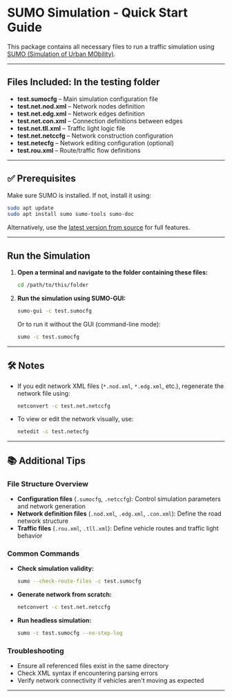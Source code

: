 # SUMO Simulation - Quick Start Guide

This package contains all necessary files to run a traffic simulation using [SUMO (Simulation of Urban MObility)](https://www.eclipse.org/sumo/).

---

## Files Included: In the testing folder

- **test.sumocfg** – Main simulation configuration file  
- **test.net.nod.xml** – Network nodes definition  
- **test.net.edg.xml** – Network edges definition  
- **test.net.con.xml** – Connection definitions between edges  
- **test.net.tll.xml** – Traffic light logic file  
- **test.net.netccfg** – Network construction configuration  
- **test.netecfg** – Network editing configuration (optional)  
- **test.rou.xml** – Route/traffic flow definitions  

---

## ✅ Prerequisites

Make sure SUMO is installed. If not, install it using:

```bash
sudo apt update
sudo apt install sumo sumo-tools sumo-doc
```

Alternatively, use the [latest version from source](https://sumo.dlr.de/docs/Installing/index.html) for full features.

---

##  Run the Simulation

1. **Open a terminal and navigate to the folder containing these files:**

    ```bash
    cd /path/to/this/folder
    ```

2. **Run the simulation using SUMO-GUI:**

    ```bash
    sumo-gui -c test.sumocfg
    ```

    Or to run it without the GUI (command-line mode):

    ```bash
    sumo -c test.sumocfg
    ```

---

## 🛠 Notes

- If you edit network XML files (`*.nod.xml`, `*.edg.xml`, etc.), regenerate the network file using:

    ```bash
    netconvert -c test.net.netccfg
    ```

- To view or edit the network visually, use:

    ```bash
    netedit -c test.netecfg
    ```

---

## 📚 Additional Tips

### File Structure Overview

- **Configuration files** (`.sumocfg`, `.netccfg`): Control simulation parameters and network generation  
- **Network definition files** (`.nod.xml`, `.edg.xml`, `.con.xml`): Define the road network structure  
- **Traffic files** (`.rou.xml`, `.tll.xml`): Define vehicle routes and traffic light behavior  

### Common Commands

- **Check simulation validity:**  
    ```bash
    sumo --check-route-files -c test.sumocfg
    ```
- **Generate network from scratch:**  
    ```bash
    netconvert -c test.net.netccfg
    ```
- **Run headless simulation:**  
    ```bash
    sumo -c test.sumocfg --no-step-log
    ```

### Troubleshooting

- Ensure all referenced files exist in the same directory  
- Check XML syntax if encountering parsing errors  
- Verify network connectivity if vehicles aren't moving as expected  

---